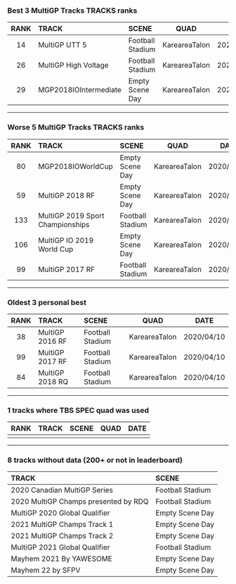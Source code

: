 ### Best 3 MultiGP Tracks TRACKS ranks
|RANK|TRACK|SCENE|QUAD|DATE|
|:---:|:---|:---|:---:|:---:|
|14|MultiGP UTT 5|Football Stadium|KareareaTalon|2020/04/13|
|26|MultiGP High Voltage|Football Stadium|KareareaTalon|2020/04/12|
|29|MGP2018IOIntermediate|Empty Scene Day|KareareaTalon|2020/07/31|
---
### Worse 5 MultiGP Tracks TRACKS ranks
|RANK|TRACK|SCENE|QUAD|DATE|
|:---:|:---|:---|:---:|:---:|
|80|MGP2018IOWorldCup|Empty Scene Day|KareareaTalon|2020/08/02|
|59|MultiGP 2018 RF|Empty Scene Day|KareareaTalon|2020/08/02|
|133|MultiGP 2019 Sport Championships|Football Stadium|KareareaTalon|2020/04/12|
|106|MultiGP IO 2019 World Cup|Empty Scene Day|KareareaTalon|2020/08/04|
|99|MultiGP 2017 RF|Football Stadium|KareareaTalon|2020/04/10|
---
### Oldest 3 personal best
|RANK|TRACK|SCENE|QUAD|DATE|
|:---:|:---|:---|:---:|:---:|
|38|MultiGP 2016 RF|Football Stadium|KareareaTalon|2020/04/10|
|99|MultiGP 2017 RF|Football Stadium|KareareaTalon|2020/04/10|
|84|MultiGP 2018 RQ|Football Stadium|KareareaTalon|2020/04/10|
---
### 1 tracks where TBS SPEC quad was used
|RANK|TRACK|SCENE|QUAD|DATE|
|:---:|:---|:---|:---:|:---:|
||||||
---
### 8 tracks without data (200+ or not in leaderboard)
|TRACK|SCENE|
|:---|:---|
|2020 Canadian MultiGP Series|Football Stadium|
|2020 MultiGP Champs presented by RDQ|Football Stadium|
|MultiGP 2020 Global Qualifier|Empty Scene Day|
|2021 MultiGP Champs Track 1|Empty Scene Day|
|2021 MultiGP Champs Track 2|Empty Scene Day|
|MultiGP 2021 Global Qualifier|Football Stadium|
|Mayhem 2021 By YAWESOME|Empty Scene Day|
|Mayhem 22 by SFPV|Empty Scene Day|
